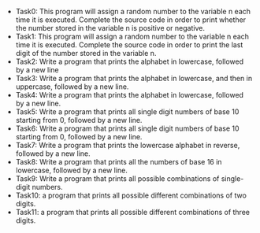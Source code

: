 - Task0: This program will assign a random number to the variable n each time it is executed. Complete the source code in order to print whether the number stored in the variable n is positive or negative.
- Task1: This program will assign a random number to the variable n each time it is executed. Complete the source code in order to print the last digit of the number stored in the variable n.
- Task2: Write a program that prints the alphabet in lowercase, followed by a new line
- Task3: Write a program that prints the alphabet in lowercase, and then in uppercase, followed by a new line.
- Task4: Write a program that prints the alphabet in lowercase, followed by a new line.
- Task5: Write a program that prints all single digit numbers of base 10 starting from 0, followed by a new line.
- Task6: Write a program that prints all single digit numbers of base 10 starting from 0, followed by a new line.
- Task7: Write a program that prints the lowercase alphabet in reverse, followed by a new line.
- Task8: Write a program that prints all the numbers of base 16 in lowercase, followed by a new line.
- Task9: Write a program that prints all possible combinations of single-digit numbers.
- Task10: a program that prints all possible different combinations of two digits.
- Task11: a program that prints all possible different combinations of three digits.
